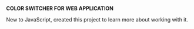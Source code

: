**COLOR SWITCHER FOR WEB APPLICATION**

New to JavaScript, created this project to learn more about working with it. 
